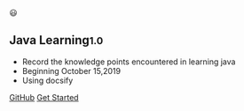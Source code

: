 <!-- _coverpage.md -->

😃

## Java Learning<small>1.0</small>

<!-- > A magical documentation site generator. -->
<!-- > Now choose, so love. -->

- Record the knowledge points encountered in learning java
- Beginning October 15,2019
- Using docsify

<!-- Link -->
[GitHub](https://github.com/floatLig/JavaLearning)
[Get Started](#readme)

<!-- background image -->
<!-- ![](_media/bg.png) -->

<!-- background color -->
<!-- ![color](#f0f0f0) -->